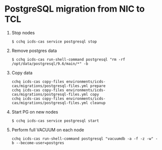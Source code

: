# PostgreSQL migration from NIC to TCL

1. Stop nodes

    ```
    $ cchq icds-cas service postgresql stop
    ```

2. Remove postgres data

    ```
    $ cchq icds-cas run-shell-command postgresql "rm -rf /opt/data/postgresql/9.6/main/*" -b
    ```

3. Copy data

    ```
    cchq icds-cas copy-files environments/icds-cas/migrations/postgresql-files.yml prepare
    cchq icds-cas copy-files environments/icds-cas/migrations/postgresql-files.yml copy
    cchq icds-cas copy-files environments/icds-cas/migrations/postgresql-files.yml cleanup
    ```

4. Start PG on new nodes

    ```
    $ cchq icds-cas service postgresql start
    ```

5. Perform full VACUUM on each node
    
    ```
    cchq icds-cas run-shell-command postgresql "vacuumdb -a -f -z -w" -b --become-user=postgres
    ```
